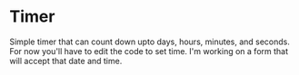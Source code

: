 # Timer

Simple timer that can count down upto days, hours, minutes, and seconds.<br>
For now you'll have to edit the code to set time. I'm working on a form that will accept that date and time.
